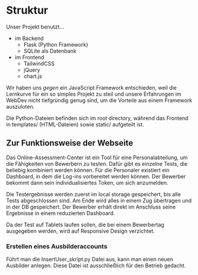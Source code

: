 # Struktur

Unser Projekt benutzt...
- im Backend
  - Flask (Python Framework)
  - SQLite als Datenbank
- im Frontend
  - TailwindCSS
  - jQuery
  - chart.js

Wir haben uns *gegen* ein JavaScript Framework entschieden, weil die Lernkurve
für ein so simples Projekt zu steil und unsere Erfahrungen im WebDev nicht
tiefgründig genug sind, um die Vorteile aus einem Framework auszuloten.

Die Python-Dateien befinden sich im root directory, während das Frontend in
templates/ (HTML-Dateien) sowie static/ aufgeteilt ist.


## Zur Funktionsweise der Webseite

Das Online-Assessment-Center ist ein Tool für eine Personalabteilung, um die
Fähigkeiten von Bewerbern zu testen. Dafür gibt es einzelne Tests, die beliebig
kombiniert werden können. Für die Personaler existiert ein Dashboard, in dem die
Log-ins vorbereitet werden können. Der Bewerber bekommt dann sein
individualisiertes Token, um sich anzumelden.

Die Testergebnisse werden zuerst im local storage gespeichert, bis alle Tests
abgeschlossen sind. Am Ende wird alles in einem Zug übertragen und in der DB
gespeichert. Der Bewerber erhält direkt im Anschluss seine Ergebnisse in einem
reduzierten Dashboard.

Da der Test auf Tablets laufen sollen, die bei einem Bewerbertag ausgegeben
werden, wird auf Responsive Design verzichtet.

### Erstellen eines Ausbilderaccounts 

Führt man die InsertUser_skript.py Datei aus, kann man einen neuen Ausbilder
anlegen. Diese Datei ist ausschließlich für den Betrieb gedacht.
